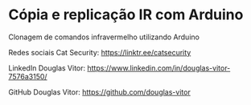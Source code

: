 # Cópia e replicação IR com Arduino

Clonagem de comandos infravermelho utilizando Arduino


Redes sociais Cat Security: https://linktr.ee/catsecurity

LinkedIn Douglas Vitor: https://www.linkedin.com/in/douglas-vitor-7576a3150/

GitHub Douglas Vitor: https://github.com/douglas-vitor